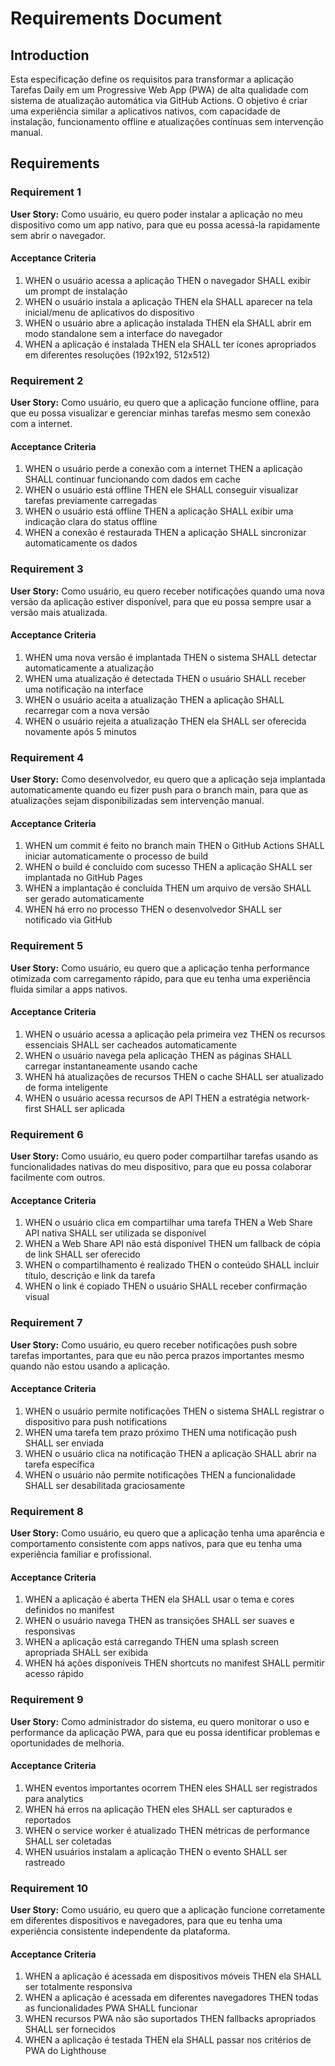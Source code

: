 # Requirements Document

## Introduction

Esta especificação define os requisitos para transformar a aplicação Tarefas Daily em um Progressive Web App (PWA) de alta qualidade com sistema de atualização automática via GitHub Actions. O objetivo é criar uma experiência similar a aplicativos nativos, com capacidade de instalação, funcionamento offline e atualizações contínuas sem intervenção manual.

## Requirements

### Requirement 1

**User Story:** Como usuário, eu quero poder instalar a aplicação no meu dispositivo como um app nativo, para que eu possa acessá-la rapidamente sem abrir o navegador.

#### Acceptance Criteria

1. WHEN o usuário acessa a aplicação THEN o navegador SHALL exibir um prompt de instalação
2. WHEN o usuário instala a aplicação THEN ela SHALL aparecer na tela inicial/menu de aplicativos do dispositivo
3. WHEN o usuário abre a aplicação instalada THEN ela SHALL abrir em modo standalone sem a interface do navegador
4. WHEN a aplicação é instalada THEN ela SHALL ter ícones apropriados em diferentes resoluções (192x192, 512x512)

### Requirement 2

**User Story:** Como usuário, eu quero que a aplicação funcione offline, para que eu possa visualizar e gerenciar minhas tarefas mesmo sem conexão com a internet.

#### Acceptance Criteria

1. WHEN o usuário perde a conexão com a internet THEN a aplicação SHALL continuar funcionando com dados em cache
2. WHEN o usuário está offline THEN ele SHALL conseguir visualizar tarefas previamente carregadas
3. WHEN o usuário está offline THEN a aplicação SHALL exibir uma indicação clara do status offline
4. WHEN a conexão é restaurada THEN a aplicação SHALL sincronizar automaticamente os dados

### Requirement 3

**User Story:** Como usuário, eu quero receber notificações quando uma nova versão da aplicação estiver disponível, para que eu possa sempre usar a versão mais atualizada.

#### Acceptance Criteria

1. WHEN uma nova versão é implantada THEN o sistema SHALL detectar automaticamente a atualização
2. WHEN uma atualização é detectada THEN o usuário SHALL receber uma notificação na interface
3. WHEN o usuário aceita a atualização THEN a aplicação SHALL recarregar com a nova versão
4. WHEN o usuário rejeita a atualização THEN ela SHALL ser oferecida novamente após 5 minutos

### Requirement 4

**User Story:** Como desenvolvedor, eu quero que a aplicação seja implantada automaticamente quando eu fizer push para o branch main, para que as atualizações sejam disponibilizadas sem intervenção manual.

#### Acceptance Criteria

1. WHEN um commit é feito no branch main THEN o GitHub Actions SHALL iniciar automaticamente o processo de build
2. WHEN o build é concluído com sucesso THEN a aplicação SHALL ser implantada no GitHub Pages
3. WHEN a implantação é concluída THEN um arquivo de versão SHALL ser gerado automaticamente
4. WHEN há erro no processo THEN o desenvolvedor SHALL ser notificado via GitHub

### Requirement 5

**User Story:** Como usuário, eu quero que a aplicação tenha performance otimizada com carregamento rápido, para que eu tenha uma experiência fluida similar a apps nativos.

#### Acceptance Criteria

1. WHEN o usuário acessa a aplicação pela primeira vez THEN os recursos essenciais SHALL ser cacheados automaticamente
2. WHEN o usuário navega pela aplicação THEN as páginas SHALL carregar instantaneamente usando cache
3. WHEN há atualizações de recursos THEN o cache SHALL ser atualizado de forma inteligente
4. WHEN o usuário acessa recursos de API THEN a estratégia network-first SHALL ser aplicada

### Requirement 6

**User Story:** Como usuário, eu quero poder compartilhar tarefas usando as funcionalidades nativas do meu dispositivo, para que eu possa colaborar facilmente com outros.

#### Acceptance Criteria

1. WHEN o usuário clica em compartilhar uma tarefa THEN a Web Share API nativa SHALL ser utilizada se disponível
2. WHEN a Web Share API não está disponível THEN um fallback de cópia de link SHALL ser oferecido
3. WHEN o compartilhamento é realizado THEN o conteúdo SHALL incluir título, descrição e link da tarefa
4. WHEN o link é copiado THEN o usuário SHALL receber confirmação visual

### Requirement 7

**User Story:** Como usuário, eu quero receber notificações push sobre tarefas importantes, para que eu não perca prazos importantes mesmo quando não estou usando a aplicação.

#### Acceptance Criteria

1. WHEN o usuário permite notificações THEN o sistema SHALL registrar o dispositivo para push notifications
2. WHEN uma tarefa tem prazo próximo THEN uma notificação push SHALL ser enviada
3. WHEN o usuário clica na notificação THEN a aplicação SHALL abrir na tarefa específica
4. WHEN o usuário não permite notificações THEN a funcionalidade SHALL ser desabilitada graciosamente

### Requirement 8

**User Story:** Como usuário, eu quero que a aplicação tenha uma aparência e comportamento consistente com apps nativos, para que eu tenha uma experiência familiar e profissional.

#### Acceptance Criteria

1. WHEN a aplicação é aberta THEN ela SHALL usar o tema e cores definidos no manifest
2. WHEN o usuário navega THEN as transições SHALL ser suaves e responsivas
3. WHEN a aplicação está carregando THEN uma splash screen apropriada SHALL ser exibida
4. WHEN há ações disponíveis THEN shortcuts no manifest SHALL permitir acesso rápido

### Requirement 9

**User Story:** Como administrador do sistema, eu quero monitorar o uso e performance da aplicação PWA, para que eu possa identificar problemas e oportunidades de melhoria.

#### Acceptance Criteria

1. WHEN eventos importantes ocorrem THEN eles SHALL ser registrados para analytics
2. WHEN há erros na aplicação THEN eles SHALL ser capturados e reportados
3. WHEN o service worker é atualizado THEN métricas de performance SHALL ser coletadas
4. WHEN usuários instalam a aplicação THEN o evento SHALL ser rastreado

### Requirement 10

**User Story:** Como usuário, eu quero que a aplicação funcione corretamente em diferentes dispositivos e navegadores, para que eu tenha uma experiência consistente independente da plataforma.

#### Acceptance Criteria

1. WHEN a aplicação é acessada em dispositivos móveis THEN ela SHALL ser totalmente responsiva
2. WHEN a aplicação é acessada em diferentes navegadores THEN todas as funcionalidades PWA SHALL funcionar
3. WHEN recursos PWA não são suportados THEN fallbacks apropriados SHALL ser fornecidos
4. WHEN a aplicação é testada THEN ela SHALL passar nos critérios de PWA do Lighthouse